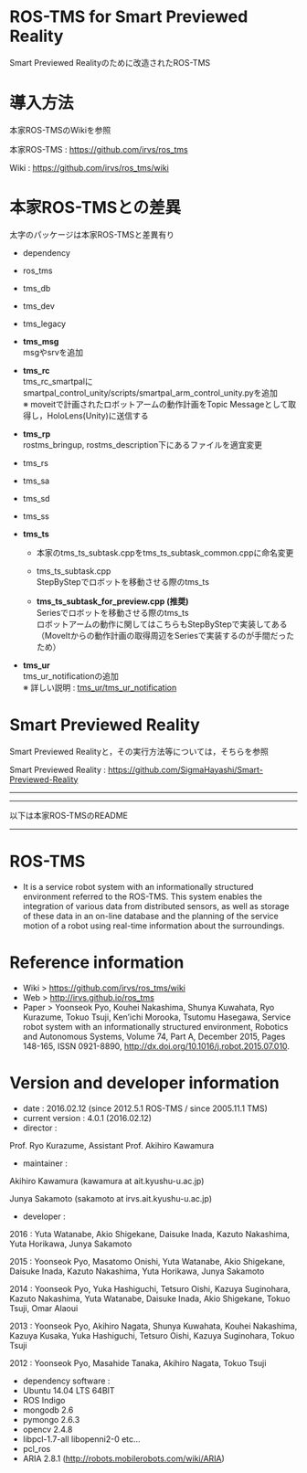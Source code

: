 # ROS-TMS for Smart Previewed Reality
Smart Previewed Realityのために改造されたROS-TMS

# 導入方法
本家ROS-TMSのWikiを参照

本家ROS-TMS : https://github.com/irvs/ros_tms

Wiki : https://github.com/irvs/ros_tms/wiki

# 本家ROS-TMSとの差異
太字のパッケージは本家ROS-TMSと差異有り

* dependency
* ros_tms
* tms_db
* tms_dev
* tms_legacy
* **tms_msg**  
     msgやsrvを追加

* **tms_rc**  
     tms_rc_smartpalにsmartpal_control_unity/scripts/smartpal_arm_control_unity.pyを追加  
     ※ moveitで計画されたロボットアームの動作計画をTopic Messageとして取得し，HoloLens(Unity)に送信する

* **tms_rp**  
     rostms_bringup, rostms_description下にあるファイルを適宜変更

* tms_rs
* tms_sa
* tms_sd
* tms_ss
* **tms_ts**  
     * 本家のtms_ts_subtask.cppをtms_ts_subtask_common.cppに命名変更
     * tms_ts_subtask.cpp  
          StepByStepでロボットを移動させる際のtms_ts

     * **tms_ts_subtask_for_preview.cpp (推奨)**  
          Seriesでロボットを移動させる際のtms_ts  
          ロボットアームの動作に関してはこちらもStepByStepで実装してある（MoveItからの動作計画の取得周辺をSeriesで実装するのが手間だったため）

* **tms_ur**  
     tms_ur_notificationの追加  
     ※ 詳しい説明 : [tms_ur/tms_ur_notification](https://github.com/SigmaHayashi/ros_tms_for_smart_previewed_reality/tree/master/tms_ur/tms_ur_notification)

# Smart Previewed Reality
Smart Previewed Realityと，その実行方法等については，そちらを参照

Smart Previewed Reality : https://github.com/SigmaHayashi/Smart-Previewed-Reality

***
***
以下は本家ROS-TMSのREADME
***

# ROS-TMS
* It is a service robot system with an informationally structured environment referred to the ROS-TMS. This system enables the integration of various data from distributed sensors, as well as storage of these data in an on-line database and the planning of the service motion of a robot using real-time information about the surroundings.

# Reference information
* Wiki > https://github.com/irvs/ros_tms/wiki
* Web > http://irvs.github.io/ros_tms
* Paper > Yoonseok Pyo, Kouhei Nakashima, Shunya Kuwahata, Ryo Kurazume, Tokuo Tsuji, Ken’ichi Morooka, Tsutomu Hasegawa, Service robot system with an informationally structured environment, Robotics and Autonomous Systems, Volume 74, Part A, December 2015, Pages 148-165, ISSN 0921-8890, http://dx.doi.org/10.1016/j.robot.2015.07.010.

# Version and developer information
* date : 2016.02.12 (since 2012.5.1 ROS-TMS / since 2005.11.1 TMS)
* current version : 4.0.1 (2016.02.12)
* director :

 Prof. Ryo Kurazume,  Assistant Prof. Akihiro Kawamura

* maintainer :

 Akihiro Kawamura (kawamura at ait.kyushu-u.ac.jp)

 Junya Sakamoto (sakamoto at irvs.ait.kyushu-u.ac.jp)

* developer :

 2016 : Yuta Watanabe, Akio Shigekane, Daisuke Inada, Kazuto Nakashima, Yuta Horikawa, Junya Sakamoto

 2015 : Yoonseok Pyo, Masatomo Onishi, Yuta Watanabe, Akio Shigekane, Daisuke Inada, Kazuto Nakashima, Yuta Horikawa, Junya Sakamoto

 2014 : Yoonseok Pyo, Yuka Hashiguchi, Tetsuro Oishi, Kazuya Suginohara, Kazuto Nakashima, Yuta Watanabe, Daisuke Inada, Akio Shigekane, Tokuo Tsuji, Omar Alaoui

 2013 : Yoonseok Pyo, Akihiro Nagata, Shunya Kuwahata, Kouhei Nakashima, Kazuya Kusaka, Yuka Hashiguchi, Tetsuro Oishi, Kazuya Suginohara, Tokuo Tsuji

 2012 : Yoonseok Pyo, Masahide Tanaka, Akihiro Nagata, Tokuo Tsuji

* dependency software :
 * Ubuntu 14.04 LTS 64BIT
 * ROS Indigo
 * mongodb 2.6
 * pymongo 2.6.3
 * opencv 2.4.8
 * libpcl-1.7-all libopenni2-0 etc...
 * pcl_ros
 * ARIA 2.8.1 (http://robots.mobilerobots.com/wiki/ARIA)
